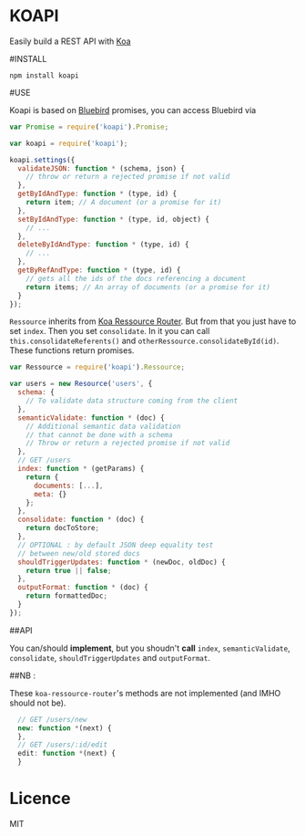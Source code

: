 KOAPI
=====

Easily build a REST API with [Koa](http://koajs.com)

#INSTALL

```
npm install koapi
```

#USE

Koapi is based on [Bluebird](https://github.com/petkaantonov/bluebird) promises, you can access Bluebird via
```javascript
var Promise = require('koapi').Promise;
```

```javascript
var koapi = require('koapi');

koapi.settings({
  validateJSON: function * (schema, json) {
    // throw or return a rejected promise if not valid
  },
  getByIdAndType: function * (type, id) {
    return item; // A document (or a promise for it)
  },
  setByIdAndType: function * (type, id, object) {
    // ...
  },
  deleteByIdAndType: function * (type, id) {
    // ...
  },
  getByRefAndType: function * (type, id) {
    // gets all the ids of the docs referencing a document
    return items; // An array of documents (or a promise for it)
  }
});
```

`Ressource` inherits from [Koa Ressource Router](https://github.com/alexmingoia/koa-resource-router). But from that you just have to set `index`. Then you set `consolidate`. In it you can call `this.consolidateReferents()` and `otherRessource.consolidateById(id)`. These functions return promises.

```javascript
var Ressource = require('koapi').Ressource;

var users = new Resource('users', {
  schema: {
    // To validate data structure coming from the client
  },
  semanticValidate: function * (doc) {
    // Additional semantic data validation
    // that cannot be done with a schema
    // Throw or return a rejected promise if not valid
  },
  // GET /users
  index: function * (getParams) {
    return {
      documents: [...],
      meta: {}
    };
  },
  consolidate: function * (doc) {
    return docToStore;
  },
  // OPTIONAL : by default JSON deep equality test
  // between new/old stored docs
  shouldTriggerUpdates: function * (newDoc, oldDoc) {
    return true || false;
  },
  outputFormat: function * (doc) {
    return formattedDoc;
  }
});
```

##API

You can/should **implement**, but you shoudn't **call** `index`, `semanticValidate`, `consolidate`, `shouldTriggerUpdates` and `outputFormat`.

<!--
###consolidateReferents(type1, type2, ...)
Trigger a consolidation of documents that reference `this` document. You can consolidate only certain types of referents by providing them to the function.

###consolidateById(id)
Trigger a consolidation on a document.
-->

##NB :

These `koa-ressource-router`'s methods are not implemented (and IMHO should not be).

```javascript
  // GET /users/new
  new: function *(next) {
  },
  // GET /users/:id/edit
  edit: function *(next) {
  }
```

# Licence
MIT
